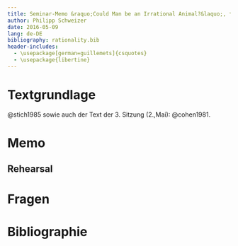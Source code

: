 ```yaml
---
title: Seminar-Memo &raquo;Could Man be an Irrational Animal?&laquo;, *Theorien der Rationaliät, 4. Sitzung 9.\,Mai\,2016*
author: Philipp Schweizer
date: 2016-05-09
lang: de-DE
bibliography: rationality.bib
header-includes:
  - \usepackage[german=guillemets]{csquotes}
  - \usepackage{libertine}
---
```


# Textgrundlage
@stich1985 sowie auch der Text der 3. Sitzung (2.\,Mai): @cohen1981.

# Memo

## Rehearsal

# Fragen


# Bibliographie
